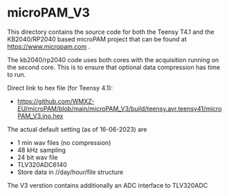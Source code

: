 # microPAM_V3
 
 This directory contains the source code for both the Teensy T4.1 and the KB2040/RP2040 based microPAM project that 
 can be found at https://www.micropam.com .
 
 The kb2040/rp2040 code uses both cores with the acquisition running on the second core. 
 This is to ensure that optional data compression has time to run.

 Direct link to hex file (for Teensy 4.1): 
 - https://github.com/WMXZ-EU/microPAM/blob/main/microPAM_V3/build/teensy.avr.teensy41/microPAM_V3.ino.hex

 The actual default setting (as of 16-06-2023) are
 - 1 min wav files (no compression)
 - 48 kHz sampling 
 - 24 bit wav file
 - TLV320ADC6140 
 - Store data in //day/hour/file structure 

 The V3 verstion contains additionally an ADC interface to TLV320ADC
 